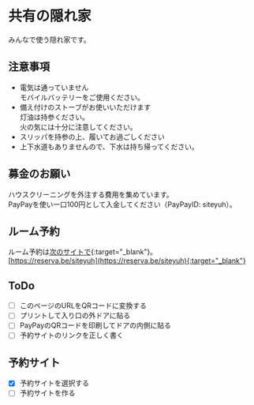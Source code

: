 # 共有の隠れ家
みんなで使う隠れ家です。

## 注意事項

- 電気は通っていません  
モバイルバッテリーをご使用ください。
- 備え付けのストーブがお使いいただけます  
灯油は持参ください。  
火の気には十分に注意してください。
- スリッパを持参の上、履いてお過ごしください
- 上下水道もありませんので、下水は持ち帰ってください。

## 募金のお願い
ハウスクリーニングを外注する費用を集めています。  
PayPayを使い一口100円として入金してください（PayPayID: siteyuh）。

## ルーム予約
ルーム予約は[次のサイトで](https://reserva.be/siteyuh){:target="_blank"}。  
[https://reserva.be/siteyuh](https://reserva.be/siteyuh){:target="_blank"}

## ToDo

- [ ] このページのURLをQRコードに変換する
- [ ] プリントして入り口の外ドアに貼る
- [ ] PayPayのQRコードを印刷してドアの内側に貼る
- [ ] 予約サイトのリンクを正しく書く

## 予約サイト
- [x] 予約サイトを選択する
- [ ] 予約サイトを作る